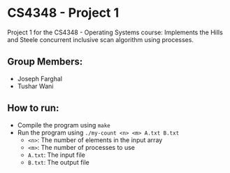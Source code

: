 # CS4348 - Project 1
Project 1 for the CS4348 - Operating Systems course: Implements the Hills and Steele concurrent inclusive scan algorithm using processes.

## Group Members:
  - Joseph Farghal
  - Tushar Wani

## How to run:
  - Compile the program using `make`
  - Run the program using `./my-count <n> <m> A.txt B.txt`
    - `<n>`: The number of elements in the input array
    - `<m>`: The number of processes to use
    - `A.txt`: The input file
    - `B.txt`: The output file
